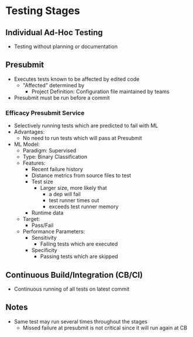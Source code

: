 # Testing Stages

## Individual Ad-Hoc Testing
- Testing without planning or documentation
## Presubmit
- Executes tests known to be affected by edited code
  - "Affected" determined by
    - Project Definition: Configuration file maintained by teams 
- Presubmit must be run before a commit

### Efficacy Presubmit Service
- Selectively running tests which are predicted to fail with ML
- Advantages:
  - No need to run tests which will pass at Presubmit
- ML Model:
  - Paradigm: Supervised
  - Type: Binary Classification
  - Features:
    - Recent failure history
    - Distance metrics from source files to test
    - Test size
      - Larger size, more likely that
        - a dep will fail
        - test runner times out
        - exceeds test runner memory
    - Runtime data
  - Target: 
    - Pass/Fail
  - Performance Parameters:
    - Sensitivity
      - Failing tests which are executed
    - Specificity
      - Passing tests which are skipped
## Continuous Build/Integration (CB/CI)
- Continuous running of all tests on latest commit

## Notes
- Same test may run several times throughout the stages
  - Missed failure at presubmit is not critical since it will run again at CB

